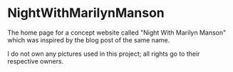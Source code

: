 # NightWithMarilynManson
The home page for a concept website called "Night With Marilyn Manson" which was inspired by the blog post of the same name.

I do not own any pictures used in this project; all rights go to their respective owners.

